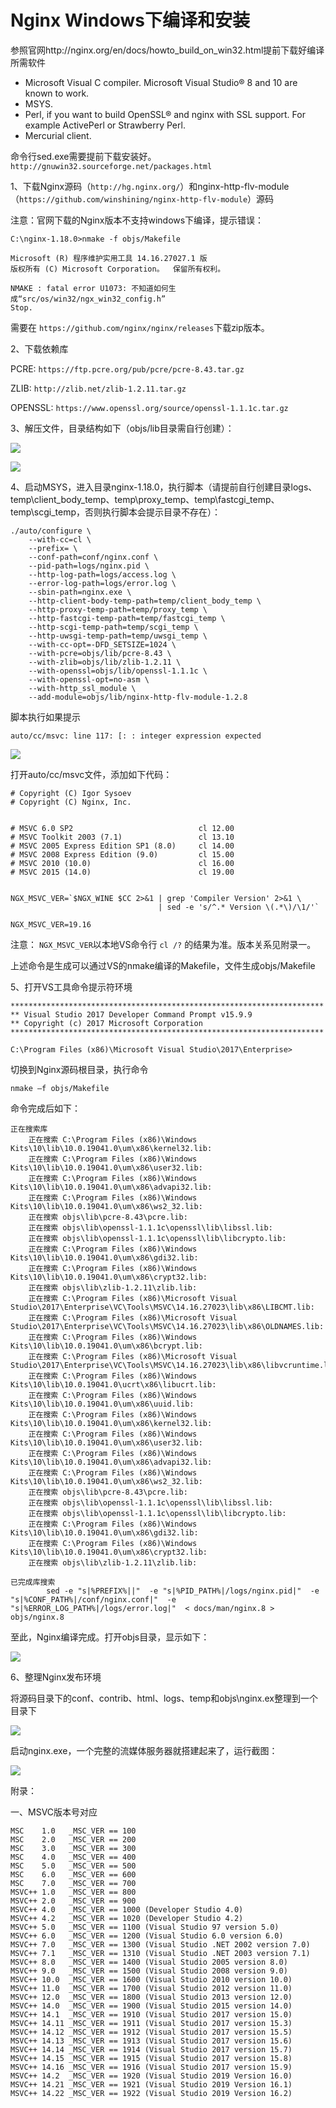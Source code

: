 
# Nginx Windows下编译和安装 #

参照官网http://nginx.org/en/docs/howto_build_on_win32.html提前下载好编译所需软件

- Microsoft Visual C compiler. Microsoft Visual Studio® 8 and 10 are known to work.
- MSYS.
- Perl, if you want to build OpenSSL® and nginx with SSL support. For example ActivePerl or Strawberry Perl.
- Mercurial client.

命令行sed.exe需要提前下载安装好。`http://gnuwin32.sourceforge.net/packages.html`

1、下载Nginx源码（`http://hg.nginx.org/`）和nginx-http-flv-module（`https://github.com/winshining/nginx-http-flv-module`）源码

注意：官网下载的Nginx版本不支持windows下编译，提示错误：

    C:\nginx-1.18.0>nmake -f objs/Makefile
    
    Microsoft (R) 程序维护实用工具 14.16.27027.1 版
    版权所有 (C) Microsoft Corporation。  保留所有权利。
    
    NMAKE : fatal error U1073: 不知道如何生成“src/os/win32/ngx_win32_config.h”
    Stop.

需要在 `https://github.com/nginx/nginx/releases`下载zip版本。

2、下载依赖库

PCRE: `https://ftp.pcre.org/pub/pcre/pcre-8.43.tar.gz`

ZLIB: `http://zlib.net/zlib-1.2.11.tar.gz`

OPENSSL: `https://www.openssl.org/source/openssl-1.1.1c.tar.gz`

3、解压文件，目录结构如下（objs/lib目录需自行创建）：

![](./images/20210416095454.png)


![](./images/20210416095608.png)

4、启动MSYS，进入目录nginx-1.18.0，执行脚本（请提前自行创建目录logs、temp\client_body_temp、temp\proxy_temp、temp\fastcgi_temp、temp\scgi_temp，否则执行脚本会提示目录不存在）：

```
./auto/configure \
    --with-cc=cl \
    --prefix= \
    --conf-path=conf/nginx.conf \
    --pid-path=logs/nginx.pid \
    --http-log-path=logs/access.log \
    --error-log-path=logs/error.log \
    --sbin-path=nginx.exe \
    --http-client-body-temp-path=temp/client_body_temp \
    --http-proxy-temp-path=temp/proxy_temp \
    --http-fastcgi-temp-path=temp/fastcgi_temp \
    --http-scgi-temp-path=temp/scgi_temp \
    --http-uwsgi-temp-path=temp/uwsgi_temp \
    --with-cc-opt=-DFD_SETSIZE=1024 \
    --with-pcre=objs/lib/pcre-8.43 \
    --with-zlib=objs/lib/zlib-1.2.11 \
    --with-openssl=objs/lib/openssl-1.1.1c \
    --with-openssl-opt=no-asm \
    --with-http_ssl_module \
    --add-module=objs/lib/nginx-http-flv-module-1.2.8
```

脚本执行如果提示

    auto/cc/msvc: line 117: [: : integer expression expected

![](./images/20210415172429.png)

打开auto/cc/msvc文件，添加如下代码：

```
# Copyright (C) Igor Sysoev
# Copyright (C) Nginx, Inc.


# MSVC 6.0 SP2                            cl 12.00
# MSVC Toolkit 2003 (7.1)                 cl 13.10
# MSVC 2005 Express Edition SP1 (8.0)     cl 14.00
# MSVC 2008 Express Edition (9.0)         cl 15.00
# MSVC 2010 (10.0)                        cl 16.00
# MSVC 2015 (14.0)                        cl 19.00


NGX_MSVC_VER=`$NGX_WINE $CC 2>&1 | grep 'Compiler Version' 2>&1 \
                                 | sed -e 's/^.* Version \(.*\)/\1/'`

NGX_MSVC_VER=19.16
```

注意：
`NGX_MSVC_VER`以本地VS命令行 `cl /?` 的结果为准。版本关系见附录一。

上述命令是生成可以通过VS的nmake编译的Makefile，文件生成objs/Makefile

5、打开VS工具命令提示符环境

```
**********************************************************************
** Visual Studio 2017 Developer Command Prompt v15.9.9
** Copyright (c) 2017 Microsoft Corporation
**********************************************************************

C:\Program Files (x86)\Microsoft Visual Studio\2017\Enterprise>
```

切换到Nginx源码根目录，执行命令

    nmake –f objs/Makefile

命令完成后如下：

```
正在搜索库
    正在搜索 C:\Program Files (x86)\Windows Kits\10\lib\10.0.19041.0\um\x86\kernel32.lib:
    正在搜索 C:\Program Files (x86)\Windows Kits\10\lib\10.0.19041.0\um\x86\user32.lib:
    正在搜索 C:\Program Files (x86)\Windows Kits\10\lib\10.0.19041.0\um\x86\advapi32.lib:
    正在搜索 C:\Program Files (x86)\Windows Kits\10\lib\10.0.19041.0\um\x86\ws2_32.lib:
    正在搜索 objs\lib\pcre-8.43\pcre.lib:
    正在搜索 objs\lib\openssl-1.1.1c\openssl\lib\libssl.lib:
    正在搜索 objs\lib\openssl-1.1.1c\openssl\lib\libcrypto.lib:
    正在搜索 C:\Program Files (x86)\Windows Kits\10\lib\10.0.19041.0\um\x86\gdi32.lib:
    正在搜索 C:\Program Files (x86)\Windows Kits\10\lib\10.0.19041.0\um\x86\crypt32.lib:
    正在搜索 objs\lib\zlib-1.2.11\zlib.lib:
    正在搜索 C:\Program Files (x86)\Microsoft Visual Studio\2017\Enterprise\VC\Tools\MSVC\14.16.27023\lib\x86\LIBCMT.lib:
    正在搜索 C:\Program Files (x86)\Microsoft Visual Studio\2017\Enterprise\VC\Tools\MSVC\14.16.27023\lib\x86\OLDNAMES.lib:
    正在搜索 C:\Program Files (x86)\Windows Kits\10\lib\10.0.19041.0\um\x86\bcrypt.lib:
    正在搜索 C:\Program Files (x86)\Microsoft Visual Studio\2017\Enterprise\VC\Tools\MSVC\14.16.27023\lib\x86\libvcruntime.lib:
    正在搜索 C:\Program Files (x86)\Windows Kits\10\lib\10.0.19041.0\ucrt\x86\libucrt.lib:
    正在搜索 C:\Program Files (x86)\Windows Kits\10\lib\10.0.19041.0\um\x86\uuid.lib:
    正在搜索 C:\Program Files (x86)\Windows Kits\10\lib\10.0.19041.0\um\x86\kernel32.lib:
    正在搜索 C:\Program Files (x86)\Windows Kits\10\lib\10.0.19041.0\um\x86\user32.lib:
    正在搜索 C:\Program Files (x86)\Windows Kits\10\lib\10.0.19041.0\um\x86\advapi32.lib:
    正在搜索 C:\Program Files (x86)\Windows Kits\10\lib\10.0.19041.0\um\x86\ws2_32.lib:
    正在搜索 objs\lib\pcre-8.43\pcre.lib:
    正在搜索 objs\lib\openssl-1.1.1c\openssl\lib\libssl.lib:
    正在搜索 objs\lib\openssl-1.1.1c\openssl\lib\libcrypto.lib:
    正在搜索 C:\Program Files (x86)\Windows Kits\10\lib\10.0.19041.0\um\x86\gdi32.lib:
    正在搜索 C:\Program Files (x86)\Windows Kits\10\lib\10.0.19041.0\um\x86\crypt32.lib:
    正在搜索 objs\lib\zlib-1.2.11\zlib.lib:

已完成库搜索
        sed -e "s|%PREFIX%||"  -e "s|%PID_PATH%|/logs/nginx.pid|"  -e "s|%CONF_PATH%|/conf/nginx.conf|"  -e "s|%ERROR_LOG_PATH%|/logs/error.log|"  < docs/man/nginx.8 > objs/nginx.8
```

至此，Nginx编译完成。打开objs目录，显示如下：

![](./images/20210416103350.png)

6、整理Nginx发布环境

将源码目录下的conf、contrib、html、logs、temp和objs\nginx.ex整理到一个目录下

![](./images/20210416104428.png)

启动nginx.exe，一个完整的流媒体服务器就搭建起来了，运行截图：

![](./images/20210416104617.png)


附录：

一、MSVC版本号对应

```
MSC    1.0   _MSC_VER == 100
MSC    2.0   _MSC_VER == 200
MSC    3.0   _MSC_VER == 300
MSC    4.0   _MSC_VER == 400
MSC    5.0   _MSC_VER == 500
MSC    6.0   _MSC_VER == 600
MSC    7.0   _MSC_VER == 700
MSVC++ 1.0   _MSC_VER == 800
MSVC++ 2.0   _MSC_VER == 900
MSVC++ 4.0   _MSC_VER == 1000 (Developer Studio 4.0)
MSVC++ 4.2   _MSC_VER == 1020 (Developer Studio 4.2)
MSVC++ 5.0   _MSC_VER == 1100 (Visual Studio 97 version 5.0)
MSVC++ 6.0   _MSC_VER == 1200 (Visual Studio 6.0 version 6.0)
MSVC++ 7.0   _MSC_VER == 1300 (Visual Studio .NET 2002 version 7.0)
MSVC++ 7.1   _MSC_VER == 1310 (Visual Studio .NET 2003 version 7.1)
MSVC++ 8.0   _MSC_VER == 1400 (Visual Studio 2005 version 8.0)
MSVC++ 9.0   _MSC_VER == 1500 (Visual Studio 2008 version 9.0)
MSVC++ 10.0  _MSC_VER == 1600 (Visual Studio 2010 version 10.0)
MSVC++ 11.0  _MSC_VER == 1700 (Visual Studio 2012 version 11.0)
MSVC++ 12.0  _MSC_VER == 1800 (Visual Studio 2013 version 12.0)
MSVC++ 14.0  _MSC_VER == 1900 (Visual Studio 2015 version 14.0)
MSVC++ 14.1  _MSC_VER == 1910 (Visual Studio 2017 version 15.0)
MSVC++ 14.11 _MSC_VER == 1911 (Visual Studio 2017 version 15.3)
MSVC++ 14.12 _MSC_VER == 1912 (Visual Studio 2017 version 15.5)
MSVC++ 14.13 _MSC_VER == 1913 (Visual Studio 2017 version 15.6)
MSVC++ 14.14 _MSC_VER == 1914 (Visual Studio 2017 version 15.7)
MSVC++ 14.15 _MSC_VER == 1915 (Visual Studio 2017 version 15.8)
MSVC++ 14.16 _MSC_VER == 1916 (Visual Studio 2017 version 15.9)
MSVC++ 14.2  _MSC_VER == 1920 (Visual Studio 2019 Version 16.0)
MSVC++ 14.21 _MSC_VER == 1921 (Visual Studio 2019 Version 16.1)
MSVC++ 14.22 _MSC_VER == 1922 (Visual Studio 2019 Version 16.2)
```